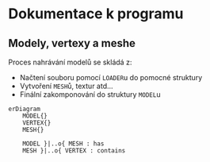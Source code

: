 # Dokumentace k programu


## Modely, vertexy a meshe
Proces nahrávání modelů se skládá z:
- Načtení souboru pomocí `LOADER`u do pomocné struktury
- Vytvoření `MESH`ů, textur atd...
- Finální zakomponování do struktury `MODEL`u

```mermaid
erDiagram
    MODEL{}
    VERTEX{}
    MESH{}

    MODEL }|..o{ MESH : has
    MESH }|..o{ VERTEX : contains
```